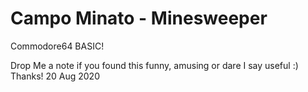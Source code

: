 # Campo Minato - Minesweeper
Commodore64 BASIC!

Drop Me a note if you found this funny, amusing or dare I say useful :)
Thanks!
20 Aug 2020
